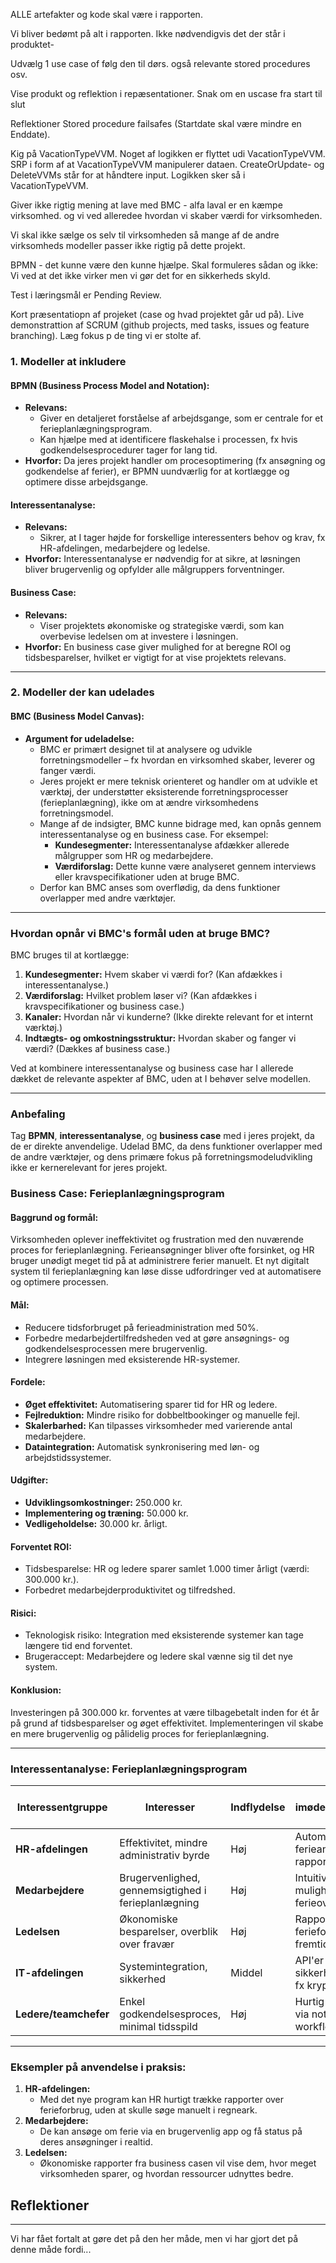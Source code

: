 



ALLE artefakter og kode skal være i rapporten. 

Vi bliver bedømt på alt i rapporten. 
Ikke nødvendigvis det der står i produktet-

Udvælg 1 use case of følg den til dørs. også relevante stored procedures osv.

Vise produkt og reflektion i repæsentationer. 
Snak om en uscase fra start til slut



Reflektioner
Stored procedure failsafes (Startdate skal være mindre en Enddate).

Kig på VacationTypeVVM. Noget af logikken er flyttet udi VacationTypeVVM. SRP i form af at VacationTypeVVM manipulerer dataen. CreateOrUpdate- og DeleteVVMs står for at håndtere input. Logikken sker så i VacationTypeVVM.



Giver ikke rigtig mening at lave med BMC - alfa laval er en kæmpe virksomhed. og vi ved alleredee hvordan vi skaber værdi for virksomheden.

Vi skal ikke sælge os selv til virksomheden så mange af de andre virksomheds modeller passer ikke rigtig på dette projekt.

BPMN - det kunne være den kunne hjælpe. Skal formuleres sådan og ikke: Vi ved at det ikke virker men vi gør det for en sikkerheds skyld.

Test i læringsmål er Pending Review. 

Kort præsentatiopn af projeket (case og hvad projektet går ud på).
Live demonstrattion af SCRUM (github projects, med tasks, issues og feature branching).
Læg fokus p de ting vi er stolte af. 


### **1. Modeller at inkludere**

#### **BPMN (Business Process Model and Notation):**

- **Relevans:**
    - Giver en detaljeret forståelse af arbejdsgange, som er centrale for et ferieplanlægningsprogram.
    - Kan hjælpe med at identificere flaskehalse i processen, fx hvis godkendelsesprocedurer tager for lang tid.
- **Hvorfor:** Da jeres projekt handler om procesoptimering (fx ansøgning og godkendelse af ferier), er BPMN uundværlig for at kortlægge og optimere disse arbejdsgange.

#### **Interessentanalyse:**

- **Relevans:**
    - Sikrer, at I tager højde for forskellige interessenters behov og krav, fx HR-afdelingen, medarbejdere og ledelse.
- **Hvorfor:** Interessentanalyse er nødvendig for at sikre, at løsningen bliver brugervenlig og opfylder alle målgruppers forventninger.

#### **Business Case:**

- **Relevans:**
    - Viser projektets økonomiske og strategiske værdi, som kan overbevise ledelsen om at investere i løsningen.
- **Hvorfor:** En business case giver mulighed for at beregne ROI og tidsbesparelser, hvilket er vigtigt for at vise projektets relevans.

---

### **2. Modeller der kan udelades**

#### **BMC (Business Model Canvas):**

- **Argument for udeladelse:**
    - BMC er primært designet til at analysere og udvikle forretningsmodeller – fx hvordan en virksomhed skaber, leverer og fanger værdi.
    - Jeres projekt er mere teknisk orienteret og handler om at udvikle et værktøj, der understøtter eksisterende forretningsprocesser (ferieplanlægning), ikke om at ændre virksomhedens forretningsmodel.
    - Mange af de indsigter, BMC kunne bidrage med, kan opnås gennem interessentanalyse og en business case. For eksempel:
        - **Kundesegmenter:** Interessentanalyse afdækker allerede målgrupper som HR og medarbejdere.
        - **Værdiforslag:** Dette kunne være analyseret gennem interviews eller kravspecifikationer uden at bruge BMC.
    - Derfor kan BMC anses som overflødig, da dens funktioner overlapper med andre værktøjer.

---

### **Hvordan opnår vi BMC's formål uden at bruge BMC?**

BMC bruges til at kortlægge:

1. **Kundesegmenter:** Hvem skaber vi værdi for? (Kan afdækkes i interessentanalyse.)
2. **Værdiforslag:** Hvilket problem løser vi? (Kan afdækkes i kravspecifikationer og business case.)
3. **Kanaler:** Hvordan når vi kunderne? (Ikke direkte relevant for et internt værktøj.)
4. **Indtægts- og omkostningsstruktur:** Hvordan skaber og fanger vi værdi? (Dækkes af business case.)

Ved at kombinere interessentanalyse og business case har I allerede dækket de relevante aspekter af BMC, uden at I behøver selve modellen.

---

### **Anbefaling**

Tag **BPMN**, **interessentanalyse**, og **business case** med i jeres projekt, da de er direkte anvendelige. Udelad BMC, da dens funktioner overlapper med de andre værktøjer, og dens primære fokus på forretningsmodeludvikling ikke er kernerelevant for jeres projekt.

### **Business Case: Ferieplanlægningsprogram**

#### **Baggrund og formål:**

Virksomheden oplever ineffektivitet og frustration med den nuværende proces for ferieplanlægning. Ferieansøgninger bliver ofte forsinket, og HR bruger unødigt meget tid på at administrere ferier manuelt. Et nyt digitalt system til ferieplanlægning kan løse disse udfordringer ved at automatisere og optimere processen.

#### **Mål:**

- Reducere tidsforbruget på ferieadministration med 50%.
- Forbedre medarbejdertilfredsheden ved at gøre ansøgnings- og godkendelsesprocessen mere brugervenlig.
- Integrere løsningen med eksisterende HR-systemer.

#### **Fordele:**

- **Øget effektivitet:** Automatisering sparer tid for HR og ledere.
- **Fejlreduktion:** Mindre risiko for dobbeltbookinger og manuelle fejl.
- **Skalerbarhed:** Kan tilpasses virksomheder med varierende antal medarbejdere.
- **Dataintegration:** Automatisk synkronisering med løn- og arbejdstidssystemer.

#### **Udgifter:**

- **Udviklingsomkostninger:** 250.000 kr.
- **Implementering og træning:** 50.000 kr.
- **Vedligeholdelse:** 30.000 kr. årligt.

#### **Forventet ROI:**

- Tidsbesparelse: HR og ledere sparer samlet 1.000 timer årligt (værdi: 300.000 kr.).
- Forbedret medarbejderproduktivitet og tilfredshed.

#### **Risici:**

- Teknologisk risiko: Integration med eksisterende systemer kan tage længere tid end forventet.
- Brugeraccept: Medarbejdere og ledere skal vænne sig til det nye system.

#### **Konklusion:**

Investeringen på 300.000 kr. forventes at være tilbagebetalt inden for ét år på grund af tidsbesparelser og øget effektivitet. Implementeringen vil skabe en mere brugervenlig og pålidelig proces for ferieplanlægning.

---

### **Interessentanalyse: Ferieplanlægningsprogram**

|**Interessentgruppe**|**Interesser**|**Indflydelse**|**Hvordan imødekommes deres behov?**|
|---|---|---|---|
|**HR-afdelingen**|Effektivitet, mindre administrativ byrde|Høj|Automatisering af ferieansøgninger og rapportering.|
|**Medarbejdere**|Brugervenlighed, gennemsigtighed i ferieplanlægning|Høj|Intuitivt design, mulighed for at se ferieoversigt.|
|**Ledelsen**|Økonomiske besparelser, overblik over fravær|Høj|Rapporter om ferieforbrug og fremtidige behov.|
|**IT-afdelingen**|Systemintegration, sikkerhed|Middel|API'er og sikkerhedsfunktioner, fx kryptering af data.|
|**Ledere/teamchefer**|Enkel godkendelsesproces, minimal tidsspild|Høj|Hurtig godkendelse via notifikationer og workflows.|

---

### **Eksempler på anvendelse i praksis:**

1. **HR-afdelingen:**
    - Med det nye program kan HR hurtigt trække rapporter over ferieforbrug, uden at skulle søge manuelt i regneark.
2. **Medarbejdere:**
    - De kan ansøge om ferie via en brugervenlig app og få status på deres ansøgninger i realtid.
3. **Ledelsen:**
    - Økonomiske rapporter fra business casen vil vise dem, hvor meget virksomheden sparer, og hvordan ressourcer udnyttes bedre.





## Reflektioner
---
Vi har fået fortalt at gøre det på den her måde, men vi har gjort det på denne måde fordi...